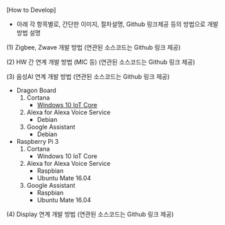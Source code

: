 \[How to Develop\]

* 아래 각 항목별로, 간단한 이미지, 절차설명, Github 링크제공 등의 방법으로 개발방법 설명

\(1\) Zigbee, Zwave 개발 방법 \(연관된 소스코드는 Github 링크 제공\)

\(2\) HW 간 연계 개발 방법 \(MIC 등\) \(연관된 소스코드는 Github 링크 제공\)

\(3\) 음성AI 연계 개발 방법 \(연관된 소스코드는 Github 링크 제공\)

* Dragon Board
  1. Cortana  
     * [Windows 10 IoT Core ](./Cortana/DragonBoard410c/README.md)
  2. Alexa for Alexa Voice Service
     * Debian
  3. Google Assistant 
     * Debian
* Raspberry Pi 3
  1. Cortana
     * Windows 10 IoT Core
  2. Alexa for Alexa Voice Service
     * Raspbian 
     * Ubuntu Mate 16.04
  3. Google Assistant
     * Raspbian
     * Ubuntu Mate 16.04

\(4\) Display 연계 개발 방법 \(연관된 소스코드는 Github 링크 제공\)

